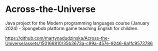 # Across-the-Universe

Java project for the Modern programming languages course (January 2024) - Spongebob platform game teaching English for children.



https://github.com/martynadudzinska/Across-the-Universe/assets/150166810/35b3673a-c99a-457e-9246-6a1fc9573786


